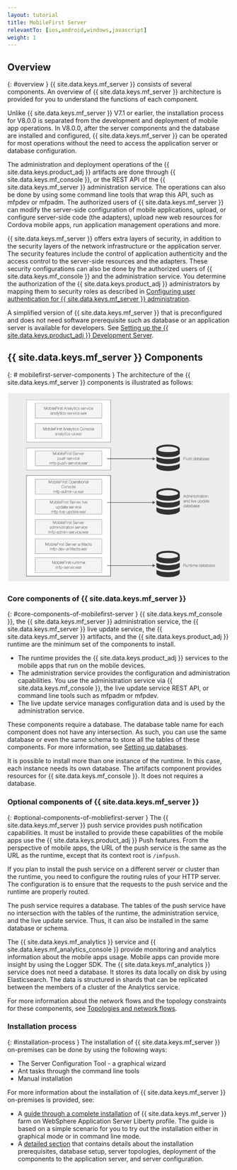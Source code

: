 ```yaml
---
layout: tutorial
title: MobileFirst Server
relevantTo: [ios,android,windows,javascript]
weight: 1
---
```

<!-- NLS_CHARSET=UTF-8 -->
## Overview
{: #overview }
{{ site.data.keys.mf_server }} consists of several components. An overview of {{ site.data.keys.mf_server }} architecture is provided for you to understand the functions of each component.

Unlike {{ site.data.keys.mf_server }} V7.1 or earlier, the installation process for V8.0.0 is separated from the development and deployment of mobile app operations. In V8.0.0, after the server components and the database are installed and configured, {{ site.data.keys.mf_server }} can be operated for most operations without the need to access the application server or database configuration.

The administration and deployment operations of the {{ site.data.keys.product_adj }} artifacts are done through {{ site.data.keys.mf_console }}, or the REST API of the {{ site.data.keys.mf_server }} administration service. The operations can also be done by using some command line tools that wrap this API, such as mfpdev or mfpadm. The authorized users of {{ site.data.keys.mf_server }} can modify the server-side configuration of mobile applications, upload, or configure server-side code (the adapters), upload new web resources for Cordova mobile apps, run application management operations and more.

{{ site.data.keys.mf_server }} offers extra layers of security, in addition to the security layers of the network infrastructure or the application server. The security features include the control of application authenticity and the access control to the server-side resources and the adapters. These security configurations can also be done by the authorized users of {{ site.data.keys.mf_console }} and the administration service. You determine the authorization of the {{ site.data.keys.product_adj }} administrators by mapping them to security roles as described in [Configuring user authentication for {{ site.data.keys.mf_server }} administration](../../../installation-configuration/production/server-configuration).

A simplified version of {{ site.data.keys.mf_server }} that is preconfigured and does not need software prerequisite such as database or an application server is available for developers. See [Setting up the {{ site.data.keys.product_adj }} Development Server](../../../installation-configuration/development).

## {{ site.data.keys.mf_server }} Components
{: # mobilefirst-server-components }
The architecture of the {{ site.data.keys.mf_server }} components is illustrated as follows:

![Components that make up the {{ site.data.keys.mf_server }}](server_components.jpg)

### Core components of {{ site.data.keys.mf_server }}
{: #core-components-of-mobilefirst-server }
{{ site.data.keys.mf_console }}, the {{ site.data.keys.mf_server }} administration service, the {{ site.data.keys.mf_server }} live update service, the {{ site.data.keys.mf_server }} artifacts, and the {{ site.data.keys.product_adj }} runtime are the minimum set of the components to install. 

* The runtime provides the {{ site.data.keys.product_adj }} services to the mobile apps that run on the mobile devices.
* The administration service provides the configuration and administration capabilities. You use the administration service via {{ site.data.keys.mf_console }}, the live update service REST API, or command line tools such as mfpadm or mfpdev. 
* The live update service manages configuration data and is used by the administration service.

These components require a database. The database table name for each component does not have any intersection. As such, you can use the same database or even the same schema to store all the tables of these components. For more information, see [Setting up databases](../../../installation-configuration/production/server-configuration).

It is possible to install more than one instance of the runtime. In this case, each instance needs its own database. The artifacts component provides resources for {{ site.data.keys.mf_console }}. It does not requires a database.

### Optional components of {{ site.data.keys.mf_server }}
{: #optional-components-of-mobliefirst-server }
The {{ site.data.keys.mf_server }} push service provides push notification capabilities. It must be installed to provide these capabilities of the mobile apps use the {{ site.data.keys.product_adj }} Push features. From the perspective of mobile apps, the URL of the push service is the same as the URL as the runtime, except that its context root is `/imfpush`.

If you plan to install the push service on a different server or cluster than the runtime, you need to configure the routing rules of your HTTP server. The configuration is to ensure that the requests to the push service and the runtime are properly routed. 

The push service requires a database. The tables of the push service have no intersection with the tables of the runtime, the administration service, and the live update service. Thus, it can also be installed in the same database or schema.

The {{ site.data.keys.mf_analytics }} service and {{ site.data.keys.mf_analytics_console }} provide monitoring and analytics information about the mobile apps usage. Mobile apps can provide more insight by using the Logger SDK. The {{ site.data.keys.mf_analytics }} service does not need a database. It stores its data locally on disk by using Elasticsearch. The data is structured in shards that can be replicated between the members of a cluster of the Analytics service.

For more information about the network flows and the topology constraints for these components, see [Topologies and network flows](../../../installation-configuration/production/server-configuration).

### Installation process
{: #installation-process }
The installation of {{ site.data.keys.mf_server }} on-premises can be done by using the following ways:

* The Server Configuration Tool - a graphical wizard
* Ant tasks through the command line tools
* Manual installation

For more information about the installation of {{ site.data.keys.mf_server }} on-premises is provided, see:

* A [guide through a complete installation](../../../installation-configuration/production/) of {{ site.data.keys.mf_server }} farm on WebSphere  Application Server Liberty profile. The guide is based on a simple scenario for you to try out the installation either in graphical mode or in command line mode.
* A [detailed section](../../../installation-configuration/production/) that contains details about the installation prerequisites, database setup, server topologies, deployment of the components to the application server, and server configuration.

